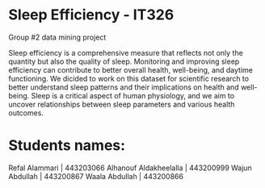 # Sleep Efficiency - IT326
Group #2 data mining project 

Sleep efficiency is a comprehensive measure that reflects not only the quantity but also the quality of sleep. Monitoring and improving sleep efficiency can contribute to better overall health, well-being, and daytime functioning. We dicided to work on this dataset for scientific research to better understand sleep patterns and their implications on health and well-being. Sleep is a critical aspect of human physiology, and we aim to uncover relationships between sleep parameters and various health outcomes.

# Students names:
Refal Alammari | 443203066
Alhanouf Aldakheelalla | 443200999
Wajun Abdullah | 443200867
Waala Abdullah | 443200866
